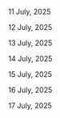 11 July, 2025

12 July, 2025

13 July, 2025

14 July, 2025

15 July, 2025

16 July, 2025

17 July, 2025